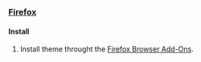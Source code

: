 ### [Firefox](https://website-link.com)

#### Install
1. Install theme throught the [Firefox Browser Add-Ons](https://addons.mozilla.org/firefox/addon/ballerini-theme).
